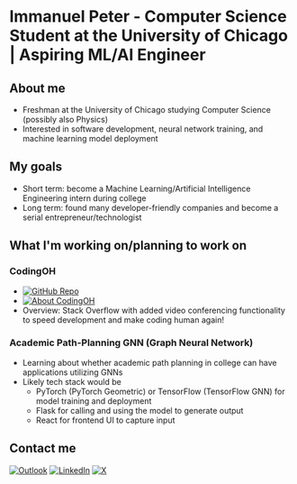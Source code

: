 # Immanuel Peter - Computer Science Student at the University of Chicago | Aspiring ML/AI Engineer

## About me
- Freshman at the University of Chicago studying Computer Science (possibly also Physics)
- Interested in software development, neural network training, and machine learning model deployment

## My goals
- Short term: become a Machine Learning/Artificial Intelligence Engineering intern during college
- Long term: found many developer-friendly companies and become a serial entrepreneur/technologist

## What I'm working on/planning to work on

### CodingOH
- [![GitHub Repo](https://img.shields.io/badge/github-%23121011.svg?style=for-the-badge&logo=github&logoColor=white)](https://github.com/jesuschrist-immanuel/stack-overflow-clone/)
- [![About CodingOH](https://img.shields.io/badge/Notion-%23000000.svg?style=for-the-badge&logo=notion&logoColor=white)](https://www.notion.so/CodingOH-Docs-67de2dbf28694086bbf3d59baa1fa10b)
- Overview: Stack Overflow with added video conferencing functionality to speed development and make coding human again!

### Academic Path-Planning GNN (Graph Neural Network)
- Learning about whether academic path planning in college can have applications utilizing GNNs
- Likely tech stack would be
  - PyTorch (PyTorch Geometric) or TensorFlow (TensorFlow GNN) for model training and deployment
  - Flask for calling and using the model to generate output
  - React for frontend UI to capture input

## Contact me
[![Outlook](https://img.shields.io/badge/Microsoft_Outlook-0078D4?style=for-the-badge&logo=microsoft-outlook&logoColor=white)](mailto:ipeter@uchicago.edu)
[![LinkedIn](https://img.shields.io/badge/linkedin-%230077B5.svg?style=for-the-badge&logo=linkedin&logoColor=white)](https://www.linkedin.com/in/immanuel-peter/)
[![X](https://img.shields.io/badge/X-%23000000.svg?style=for-the-badge&logo=X&logoColor=white)](https://x.com/moby763canary21)




<!--
**jesuschrist-immanuel/jesuschrist-immanuel** is a ✨ _special_ ✨ repository because its `README.md` (this file) appears on your GitHub profile.

Here are some ideas to get you started:

- 🔭 I’m currently working on ...
- 🌱 I’m currently learning ...
- 👯 I’m looking to collaborate on ...
- 🤔 I’m looking for help with ...
- 💬 Ask me about ...
- 📫 How to reach me: ...
- 😄 Pronouns: ...
- ⚡ Fun fact: ...
-->

